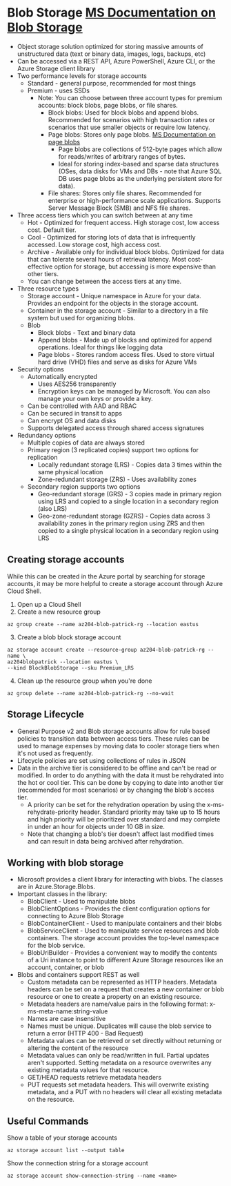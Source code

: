 # Blob Storage [MS Documentation on Blob Storage](https://learn.microsoft.com/en-us/azure/storage/blobs/storage-blobs-overview)
- Object storage solution optimized for storing massive amounts of unstructured data (text or binary data, images, logs, backups, etc)
- Can be accessed via a REST API, Azure PowerShell, Azure CLI, or the Azure Storage client library
- Two performance levels for storage accounts
  - Standard - general purpose, recommended for most things
  - Premium - uses SSDs
    - Note: You can choose between three account types for premium accounts: block blobs, page blobs, or file shares.
      - Block blobs: Used for block blobs and append blobs. Recommended for scenarios with high transaction rates or scenarios that use smaller objects or require low latency.
      - Page blobs: Stores only page blobs. [MS Documentation on page blobs](https://learn.microsoft.com/en-us/azure/storage/blobs/storage-blob-pageblob-overview?tabs=dotnet) 
        - Page blobs are collections of 512-byte pages which allow for reads/writes of arbitrary ranges of bytes.
        - Ideal for storing index-based and sparse data structures (OSes, data disks for VMs and DBs - note that Azure SQL DB uses page blobs as the underlying persistent store for data).
      - File shares: Stores only file shares. Recommended for enterprise or high-performance scale applications. Supports Server Message Block (SMB) and NFS file shares.
- Three access tiers which you can switch between at any time
  - Hot - Optimized for frequent access. High storage cost, low access cost. Default tier.
  - Cool - Optimized for storing lots of data that is infrequently accessed. Low storage cost, high access cost.
  - Archive - Available only for individual block blobs. Optimized for data that can tolerate several hours of retrieval latency. Most cost-effective option for storage, but accessing is more expensive than other tiers.
  - You can change between the access tiers at any time.
- Three resource types
  - Storage account - Unique namespace in Azure for your data. Provides an endpoint for the objects in the storage account.
  - Container in the storage account - Similar to a directory in a file system but used for organizing blobs.
  - Blob
    - Block blobs - Text and binary data
    - Append blobs - Made up of blocks and optimized for append operations. Ideal for things like logging data
    - Page blobs - Stores random access files. Used to store virtual hard drive (VHD) files and serve as disks for Azure VMs
- Security options
  - Automatically encrypted
    - Uses AES256 transparently
    - Encryption keys can be managed by Microsoft. You can also manage your own keys or provide a key.
  - Can be controlled with AAD and RBAC
  - Can be secured in transit to apps
  - Can encrypt OS and data disks
  - Supports delegated access through shared access signatures
- Redundancy options
  - Multiple copies of data are always stored
  - Primary region (3 replicated copies) support two options for replication
    - Locally redundant storage (LRS) - Copies data 3 times within the same physical location
    - Zone-redundant storage (ZRS) - Uses availability zones
  - Secondary region supports two options
    - Geo-redundant storage (GRS) - 3 copies made in primary region using LRS and copied to a single location in a secondary region (also LRS)
    - Geo-zone-redundant storage (GZRS) - Copies data across 3 availability zones in the primary region using ZRS and then copied to a single physical location in a secondary region using LRS

## Creating storage accounts
While this can be created in the Azure portal by searching for storage accounts, it may be more helpful to create a storage account through Azure Cloud Shell.
1. Open up a Cloud Shell
2. Create a new resource group
``` shell
az group create --name az204-blob-patrick-rg --location eastus
```
3. Create a blob block storage account
``` shell
az storage account create --resource-group az204-blob-patrick-rg --name \
az204blobpatrick --location eastus \
--kind BlockBlobStorage --sku Premium_LRS
```
4. Clean up the resource group when you're done
``` shell
az group delete --name az204-blob-patrick-rg --no-wait
```

## Storage Lifecycle
- General Purpose v2 and Blob storage accounts allow for rule based policies to transition data between access tiers. These rules can be used to manage expenses by moving data to cooler storage tiers when it's not used as frequently.
- Lifecycle policies are set using collections of rules in JSON
- Data in the archive tier is considered to be offline and can't be read or modified. In order to do anything with the data it must be rehydrated into the hot or cool tier. This can be done by copying to date into another tier (recommended for most scenarios) or by changing the blob's access tier.
  - A priority can be set for the rehydration operation by using the x-ms-rehydrate-priority header. Standard priority may take up to 15 hours and high priority will be prioritized over standard and may complete in under an hour for objects under 10 GB in size.
  - Note that changing a blob's tier doesn't affect last modified times and can result in data being archived after rehydration.

## Working with blob storage
- Microsoft provides a client library for interacting with blobs. The classes are in Azure.Storage.Blobs.
- Important classes in the library:
  - BlobClient - Used to manipulate blobs
  - BlobClientOptions - Provides the client configuration options for connecting to Azure Blob Storage
  - BlobContainerClient - Used to manipulate containers and their blobs
  - BlobServiceClient - Used to manipulate service resources and blob containers. The storage account provides the top-level namespace for the blob service.
  - BlobUriBuilder - Provides a convenient way to modify the contents of a Uri instance to point to different Azure Storage resources like an account, container, or blob
- Blobs and containers support REST as well
  - Custom metadata can be represented as HTTP headers. Metadata headers can be set on a request that creates a new container or blob resource or one to create a property on an existing resource.
  - Metadata headers are name/value pairs in the following format: x-ms-meta-name:string-value
  - Names are case insensitive
  - Names must be unique. Duplicates will cause the blob service to return a error (HTTP 400 - Bad Request)
  - Metadata values can be retrieved or set directly without returning or altering the content of the resource
  - Metadata values can only be read/written in full. Partial updates aren't supported. Setting metadata on a resource overwrites any existing metadata values for that resource.
  - GET/HEAD requests retrieve metadata headers
  - PUT requests set metadata headers. This will overwrite existing metadata, and a PUT with no headers will clear all existing metadata on the resource.

## Useful Commands
Show a table of your storage accounts
``` shell
az storage account list --output table
```

Show the connection string for a storage account
``` shell
az storage account show-connection-string --name <name>
```
